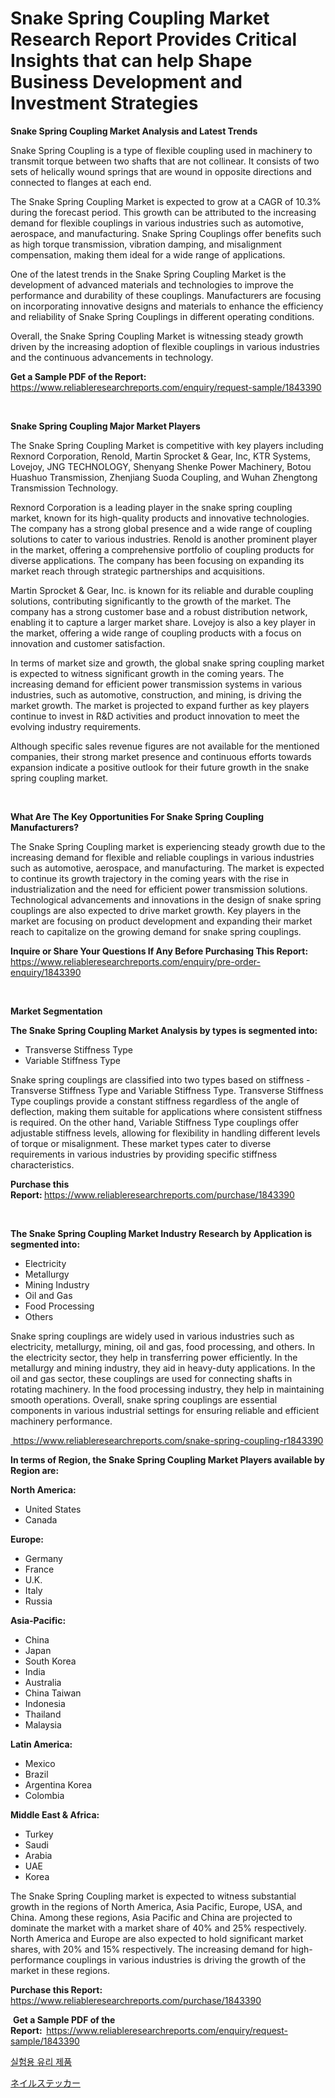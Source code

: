 <p><h1>Snake Spring Coupling Market Research Report Provides Critical Insights that can help Shape Business Development and Investment Strategies</h1></p><p><strong>Snake Spring Coupling Market Analysis and Latest Trends</strong></p>
<p><p>Snake Spring Coupling is a type of flexible coupling used in machinery to transmit torque between two shafts that are not collinear. It consists of two sets of helically wound springs that are wound in opposite directions and connected to flanges at each end.</p><p>The Snake Spring Coupling Market is expected to grow at a CAGR of 10.3% during the forecast period. This growth can be attributed to the increasing demand for flexible couplings in various industries such as automotive, aerospace, and manufacturing. Snake Spring Couplings offer benefits such as high torque transmission, vibration damping, and misalignment compensation, making them ideal for a wide range of applications.</p><p>One of the latest trends in the Snake Spring Coupling Market is the development of advanced materials and technologies to improve the performance and durability of these couplings. Manufacturers are focusing on incorporating innovative designs and materials to enhance the efficiency and reliability of Snake Spring Couplings in different operating conditions.</p><p>Overall, the Snake Spring Coupling Market is witnessing steady growth driven by the increasing adoption of flexible couplings in various industries and the continuous advancements in technology.</p></p>
<p><strong>Get a Sample PDF of the Report:&nbsp;</strong> <a href="https://www.reliableresearchreports.com/enquiry/request-sample/1843390">https://www.reliableresearchreports.com/enquiry/request-sample/1843390</a></p>
<p>&nbsp;</p>
<p><strong>Snake Spring Coupling Major Market Players</strong></p>
<p><p>The Snake Spring Coupling Market is competitive with key players including Rexnord Corporation, Renold, Martin Sprocket & Gear, Inc, KTR Systems, Lovejoy, JNG TECHNOLOGY, Shenyang Shenke Power Machinery, Botou Huashuo Transmission, Zhenjiang Suoda Coupling, and Wuhan Zhengtong Transmission Technology.</p><p>Rexnord Corporation is a leading player in the snake spring coupling market, known for its high-quality products and innovative technologies. The company has a strong global presence and a wide range of coupling solutions to cater to various industries. Renold is another prominent player in the market, offering a comprehensive portfolio of coupling products for diverse applications. The company has been focusing on expanding its market reach through strategic partnerships and acquisitions.</p><p>Martin Sprocket & Gear, Inc. is known for its reliable and durable coupling solutions, contributing significantly to the growth of the market. The company has a strong customer base and a robust distribution network, enabling it to capture a larger market share. Lovejoy is also a key player in the market, offering a wide range of coupling products with a focus on innovation and customer satisfaction.</p><p>In terms of market size and growth, the global snake spring coupling market is expected to witness significant growth in the coming years. The increasing demand for efficient power transmission systems in various industries, such as automotive, construction, and mining, is driving the market growth. The market is projected to expand further as key players continue to invest in R&D activities and product innovation to meet the evolving industry requirements.</p><p>Although specific sales revenue figures are not available for the mentioned companies, their strong market presence and continuous efforts towards expansion indicate a positive outlook for their future growth in the snake spring coupling market.</p></p>
<p>&nbsp;</p>
<p><strong>What Are The Key Opportunities For Snake Spring Coupling Manufacturers?</strong></p>
<p><p>The Snake Spring Coupling market is experiencing steady growth due to the increasing demand for flexible and reliable couplings in various industries such as automotive, aerospace, and manufacturing. The market is expected to continue its growth trajectory in the coming years with the rise in industrialization and the need for efficient power transmission solutions. Technological advancements and innovations in the design of snake spring couplings are also expected to drive market growth. Key players in the market are focusing on product development and expanding their market reach to capitalize on the growing demand for snake spring couplings.</p></p>
<p><strong>Inquire or Share Your Questions If Any Before Purchasing This Report:</strong> <a href="https://www.reliableresearchreports.com/enquiry/pre-order-enquiry/1843390">https://www.reliableresearchreports.com/enquiry/pre-order-enquiry/1843390</a></p>
<p>&nbsp;</p>
<p><strong>Market Segmentation</strong></p>
<p><strong>The Snake Spring Coupling Market Analysis by types is segmented into:</strong></p>
<p><ul><li>Transverse Stiffness Type</li><li>Variable Stiffness Type</li></ul></p>
<p><p>Snake spring couplings are classified into two types based on stiffness - Transverse Stiffness Type and Variable Stiffness Type. Transverse Stiffness Type couplings provide a constant stiffness regardless of the angle of deflection, making them suitable for applications where consistent stiffness is required. On the other hand, Variable Stiffness Type couplings offer adjustable stiffness levels, allowing for flexibility in handling different levels of torque or misalignment. These market types cater to diverse requirements in various industries by providing specific stiffness characteristics.</p></p>
<p><strong>Purchase this Report:&nbsp;</strong><a href="https://www.reliableresearchreports.com/purchase/1843390">https://www.reliableresearchreports.com/purchase/1843390</a></p>
<p>&nbsp;</p>
<p><strong>The Snake Spring Coupling Market Industry Research by Application is segmented into:</strong></p>
<p><ul><li>Electricity</li><li>Metallurgy</li><li>Mining Industry</li><li>Oil and Gas</li><li>Food Processing</li><li>Others</li></ul></p>
<p><p>Snake spring couplings are widely used in various industries such as electricity, metallurgy, mining, oil and gas, food processing, and others. In the electricity sector, they help in transferring power efficiently. In the metallurgy and mining industry, they aid in heavy-duty applications. In the oil and gas sector, these couplings are used for connecting shafts in rotating machinery. In the food processing industry, they help in maintaining smooth operations. Overall, snake spring couplings are essential components in various industrial settings for ensuring reliable and efficient machinery performance.</p></p>
<p><a href="https://www.reliableresearchreports.com/snake-spring-coupling-r1843390">&nbsp;https://www.reliableresearchreports.com/snake-spring-coupling-r1843390</a></p>
<p><strong>In terms of Region, the Snake Spring Coupling Market Players available by Region are:</strong></p>
<p>
    <p> <strong> North America: </strong>
        <ul>
            <li>United States</li>
            <li>Canada</li>
        </ul>
        </p> 
    <p> <strong> Europe: </strong>
        <ul>
            <li>Germany</li>
            <li>France</li>
            <li>U.K.</li>
            <li>Italy</li>
            <li>Russia</li>
        </ul>
        </p> 
    <p> <strong> Asia-Pacific: </strong>
        <ul>
            <li>China</li>
            <li>Japan</li>
            <li>South Korea</li>
            <li>India</li>
            <li>Australia</li>
            <li>China Taiwan</li>
            <li>Indonesia</li>
            <li>Thailand</li>
            <li>Malaysia</li>
        </ul>
        </p> 
    <p> <strong> Latin America: </strong>
        <ul>
            <li>Mexico</li>
            <li>Brazil</li>
            <li>Argentina Korea</li>
            <li>Colombia</li>
        </ul>
        </p> 
    <p> <strong> Middle East & Africa: </strong>
        <ul>
            <li>Turkey</li>
            <li>Saudi</li>
            <li>Arabia</li>
            <li>UAE</li>
            <li>Korea</li>
        </ul>
    </p>
    </p>
<p><p>The Snake Spring Coupling market is expected to witness substantial growth in the regions of North America, Asia Pacific, Europe, USA, and China. Among these regions, Asia Pacific and China are projected to dominate the market with a market share of 40% and 25% respectively. North America and Europe are also expected to hold significant market shares, with 20% and 15% respectively. The increasing demand for high-performance couplings in various industries is driving the growth of the market in these regions.</p></p>
<p><strong>Purchase this Report: </strong><a href="https://www.reliableresearchreports.com/purchase/1843390">https://www.reliableresearchreports.com/purchase/1843390</a></p>
<p>&nbsp;<strong>Get a Sample PDF of the Report:&nbsp;&nbsp;</strong><a href="https://www.reliableresearchreports.com/enquiry/request-sample/1843390">https://www.reliableresearchreports.com/enquiry/request-sample/1843390</a></p>
<p><strong></strong></p>
<p><p><a href="https://github.com/durgin521/Market-Research-Report-List-1/blob/main/691288239313.md">실험용 유리 제품</a></p><p><a href="https://github.com/RudyBoyer2017/Market-Research-Report-List-1/blob/main/484967942776.md">ネイルステッカー</a></p></p>